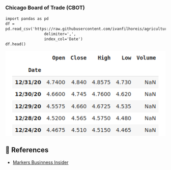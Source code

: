 ### Chicago Board of Trade (CBOT)

```
import pandas as pd
df = pd.read_csv('https://raw.githubusercontent.com/ivanfilhoreis/agricultural_commodity_data/main/CBOT/corn.csv', 
                 delimiter=',', 
                 index_col='Date')
df.head()
```

<p align="center">
  <img src="https://github.com/ivanfilhoreis/agricultural_commodity_data/blob/main/CBOT/img/head_corn.png?raw=true" width="600px" alt="table2"/>
</p>

## 🔎 References

* [Markers Businness Insider](https://markets.businessinsider.com/commodities/soybeans-price)
 

